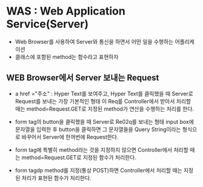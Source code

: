 # WAS : Web Application Service(Server)
* Web Browser를 사용하여 Server와 통신을 하면서 어떤 일을 수행하는 어플리케이션
* 클래스에 포함된 method는 함수라고 표현하자 
## WEB Browser에서 Server 보내는 Request
* a href ="주소" : Hyper Text를 보여주고, Hyper Text를 클릭했을 때 Server로 
Request를 보내는 가장 기본적인 형태 
이 Req를 Controller에서 받아서 처리할 때는 method=Request.GET로 지정된
method가 연산을 수행하는 처리를 한다.

* form tag의 button을 클릭했을 때 Server로 Re02q를 보내는 형태
input box에 문자열을 입력한 후 button을 클릭하면 그 문자열들을 Query String이라는
형식으로 바꾸어서 Server에 한꺼번에 Request한다. 

* form tag에 특별히 method라는 것을 지정하지 않으면
Controller에서 처리할 때는 method=Request.GET로 지정된 함수가 처리한다. 
* form tagdp method를 지정(통상 POST)하면
Controller에서 처리할 때는 지정된 처리가 표현된 함수가 처리한다. 
